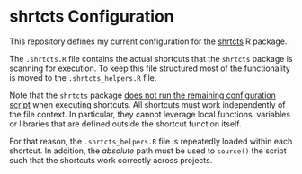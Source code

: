 # shrtcts Configuration

This repository defines my current configuration for the [shrtcts](https://github.com/gadenbuie/shrtcts) R package.

The `.shrtcts.R` file contains the actual shortcuts that the `shrtcts` package is scanning for execution.
To keep this file structured most of the functionality is moved to the `.shrtcts_helpers.R` file.

Note that the `shrtcts` package [does not run the remaining configuration script](https://github.com/gadenbuie/shrtcts/issues/23) when executing shortcuts.
All shortcuts must work independently of the file context. 
In particular, they cannot leverage local functions, variables or libraries that are defined outside the shortcut function itself.

For that reason, the `.shrtcts_helpers.R` file is repeatedly loaded within each shortcut.
In addition, the *absolute* path must be used to `source()` the script such that the shortcuts work correctly across projects.
